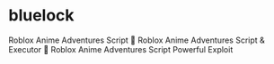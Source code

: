 # bluelock
Roblox Anime Adventures Script 🚀 Roblox Anime Adventures Script &amp; Executor 🚀 Roblox Anime Adventures Script Powerful Exploit
